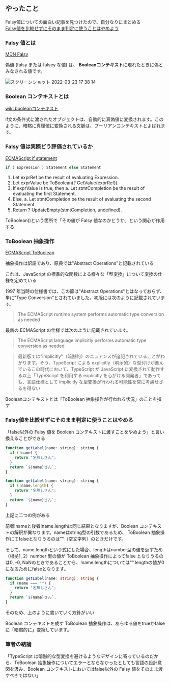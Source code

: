 ## やったこと
Falsy値についての面白い記事を見つけたので、自分なりにまとめる  
[Falsy値を比較せずにそのまま判定に使うことはやめよう](https://zenn.dev/okunokentaro/articles/01fynkwmrkrbyzxgexvhv0hnez)  



### Falsy 値とは
[MDN Falsy](https://developer.mozilla.org/ja/docs/Glossary/Falsy)  

偽値 (falsy または falsey な値) は、 **Booleanコンテキスト**に現れたときに偽とみなされる値です。

![スクリーンショット 2022-03-23 17 38 14](https://user-images.githubusercontent.com/78260526/159657648-6ff9214a-34d0-46ad-b9e9-a48bd13e6cba.png)  

### Boolean コンテキストとは
[wiki booleanコンテキスト](https://ja.wikibooks.org/wiki/JavaScript/Boolean#%E3%83%96%E3%83%BC%E3%83%AA%E3%82%A2%E3%83%B3%E3%82%B3%E3%83%B3%E3%83%86%E3%82%AD%E3%82%B9%E3%83%88)  

if文の条件式に渡されたオブジェクトは、自動的に真偽値に変換されます。このように、暗黙に真理値に変換される文脈は、ブーリアンコンテキストとよばれます。

### Falsy 値は実際どう評価されているか
[ECMAScript if statement](https://tc39.es/ecma262/#sec-if-statement) 

```js
if ( Expression ) Statement else Statement
```

1. Let exprRef be the result of evaluating Expression.
2. Let exprValue be ToBoolean(? GetValue(exprRef)).
3. If exprValue is true, then
a. Let stmtCompletion be the result of evaluating the first Statement.
4. Else,
a. Let stmtCompletion be the result of evaluating the second Statement.
5. Return ? UpdateEmpty(stmtCompletion, undefined).

ToBoolean()という箇所で「その値が Falsy 値なのかどうか」という関心が作用する

### ToBoolean 抽象操作
[ECMAScript ToBoolean](https://tc39.es/ecma262/#sec-toboolean)  

抽象操作は訳語であり、原典では"Abstract Operations"と記載されている  

これは、JavaScript の標準的な関数による様々な「型変換」について変換の仕様を定めている  

1997 年当時の仕様書では、この節は"Abstract Operations"とはなっておらず、単に"Type Conversion"とされていました。初版には次のように記載されています。

> The ECMAScript runtime system performs automatic type conversion as needed

最新の ECMAScript の仕様では次のように記載されています。

> The ECMAScript language implicitly performs automatic type conversion as needed

> 最新版では"implicitly"（暗黙的）のニュアンスが追記されていることがわかります。そう、TypeScript による explicitly（明示的）な型付けが進んでいるこの時代において、TypeScript が JavaScript に変換されて動作する以上「TypeScript を利用する explicitly を心がける開発者」であっても、言語仕様として implicitly な型変換が行われる可能性を常に考慮せざるを得ない

Booleanコンテキストとは「ToBoolean 抽象操作が行われる状況」のことを指す  

### Falsy値を比較せずにそのまま判定に使うことはやめる
「false以外の Falsy 値を Boolean コンテキストに渡すことをやめよう」と言い換えることができる  

```js
function getLabel(name: string): string {
  if (!name) {
    return "名無しさん";
  }
  return `${name}さん`;
}
```

```js
function getLabel(name: string): string {
  if (!name.length) {
    return "名無しさん";
  }
  return `${name}さん`;
}
```

上記に二つの例がある  

前者!nameと後者!name.lengthは同じ結果となりますが、Boolean コンテキストの解釈が異なります。nameはstring型の引数であるため、 ToBoolean 抽象操作にてfalseとなりうるのは""（空文字列）のときだけです。  

そして、name.lengthという式にした場合、lengthはnumber型の値を返すため（根拠1, 2）number 型の値が ToBoolean 抽象操作によってfalse となりうるのは0, -0, NaNのときであることから、!name.lengthについては"".lengthの値が0になるためにfalseとなります。  

```ts
function getLabel(name: string): string {
  if (name === "") {
    return "名無しさん";
  }
  return `${name}さん`;
}
```

そのため、上のように書いていく方針がいい

Boolean コンテキストを成す ToBoolean 抽象操作は、あらゆる値をtrueかfalseに「暗黙的に」変換しています。  

### 筆者の結論
「TypeScript は暗黙的な型変換を避けるようなデザインに寄っているのだから、ToBoolean 抽象操作についてエラーとならなかったとしても言語の設計意図を汲み、Boolean コンテキストにおいてはfalse以外の Falsy 値をそのまま渡すべきではない」







